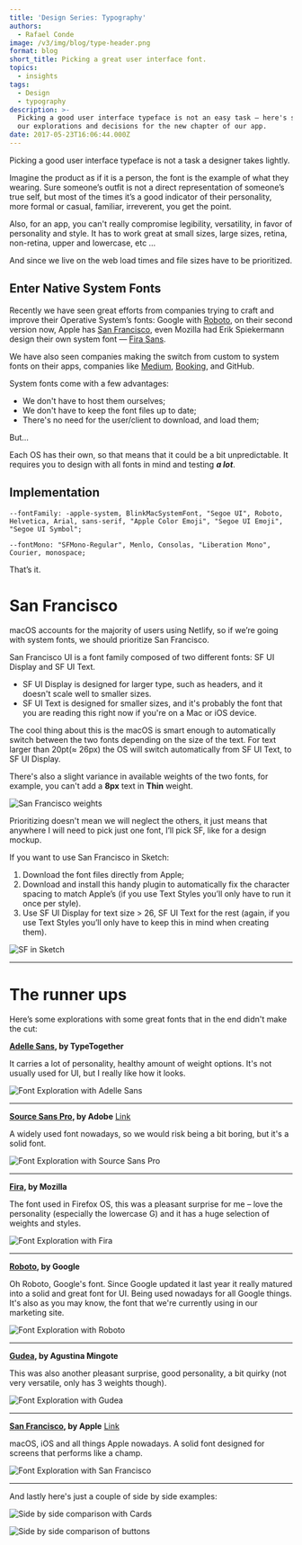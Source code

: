 ```yaml
---
title: 'Design Series: Typography'
authors:
  - Rafael Conde
image: /v3/img/blog/type-header.png
format: blog
short_title: Picking a great user interface font.
topics:
  - insights
tags:
  - Design
  - typography
description: >-
  Picking a good user interface typeface is not an easy task — here's some of
  our explorations and decisions for the new chapter of our app.
date: 2017-05-23T16:06:44.000Z
---
```

Picking a good user interface typeface is not a task a designer takes lightly.

Imagine the product as if it is a person, the font is the example of what they wearing. Sure someone’s outfit is not a direct representation of someone’s true self, but most of the times it’s a good indicator of their personality, more formal or casual, familiar, irreverent, you get the point.

Also, for an app, you can't really compromise legibility, versatility, in favor of personality and style. It has to work great at small sizes, large sizes, retina, non-retina, upper and lowercase, etc …

And since we live on the web load times and file sizes have to be prioritized.

## Enter Native System Fonts

Recently we have seen great efforts from companies trying to craft and improve their Operative System’s fonts: Google with [Roboto](https://fonts.google.com/specimen/Roboto), on their second version now, Apple has [San Francisco](https://developer.apple.com/fonts/), even Mozilla had Erik Spiekermann design their own system font — [Fira Sans](http://mozilla.github.io/Fira/).

We have also seen companies making the switch from custom to system fonts on their apps, companies like [Medium](https://medium.design/system-shock-6b1dc6d6596f), [Booking](https://booking.design/implementing-system-fonts-on-booking-com-a-lesson-learned-bdc984df627f), and GitHub.

System fonts come with a few  advantages:

* We don't have to host them ourselves;
* We don't have to keep the font files up to date;
* There's no need for the user/client to download, and load them;

But…

Each OS has their own, so that means that it could be a bit unpredictable. It requires you to design with all fonts in mind and testing ***a lot***.

## Implementation

`--fontFamily: -apple-system, BlinkMacSystemFont, "Segoe UI", Roboto, Helvetica, Arial, sans-serif, "Apple Color Emoji", "Segoe UI Emoji", "Segoe UI Symbol";`

`--fontMono: "SFMono-Regular", Menlo, Consolas, "Liberation Mono", Courier, monospace;`

That’s it.

# San Francisco

macOS accounts for the majority of users using Netlify, so if we’re going with system fonts, we should prioritize San Francisco.

San Francisco UI is a font family composed of two different fonts: SF UI Display and SF UI Text.

* SF UI Display is designed for larger type, such as headers, and it doesn't scale well to smaller sizes.
* SF UI Text is designed for smaller sizes, and it's probably the font that you are reading this right now if you're on a Mac or iOS device.

The cool thing about this is  the macOS is smart enough to automatically switch between the two fonts depending on the size of the text. For text larger than 20pt(≈ 26px) the OS will switch automatically from SF UI Text, to SF UI Display.

There's also a slight variance in available weights of the two fonts,  for example, you can't add a **8px** text in **Thin** weight.

![San Francisco weights](/v3/img/blog/type-weights.png)

Prioritizing doesn't mean we will neglect the others, it just means that anywhere  I will need to pick just one font, I’ll pick SF, like for a design mockup.

If you want to use San Francisco in Sketch:

1. Download the font files directly from Apple;
2. Download and install this handy plugin to automatically fix the character spacing to match Apple’s (if you use Text Styles you’ll only have to run it once per style).
3. Use SF UI Display for text size > 26, SF UI Text for the rest (again, if you use Text Styles you’ll only have to keep this in mind when creating them).

![SF in Sketch](/v3/img/blog/type-sketch.png)

---

# The runner ups

Here’s some explorations with some great fonts that in the end didn't make the cut:

**[Adelle Sans](http://www.myfonts.com/fonts/type-together/adelle-sans/), by TypeTogether**

It carries a lot of personality, healthy amount of weight options. It's not usually used for UI, but I really like how it looks.

![Font Exploration with Adelle Sans](/v3/img/blog/image-5.png)

---

**[Source Sans Pro](https://fonts.google.com/specimen/Source\+Sans\+Pro), by Adobe** [Link](https://fonts.google.com/specimen/Source\+Sans\+Pro?selection.family=Source\+Sans\+Pro)

A widely used font nowadays, so we would risk being a bit boring, but it's a solid font.

![Font Exploration with Source Sans Pro](/v3/img/blog/image-6.png)

---

**[Fira](https://fonts.google.com/specimen/Fira\+Sans), by Mozilla**

The font used in Firefox OS, this was a pleasant surprise for me – love the personality (especially the lowercase G) and it has a huge selection of weights and styles.

![Font Exploration with Fira](/v3/img/blog/image-7.png)

---

**[Roboto](https://fonts.google.com/specimen/Roboto), by Google**

Oh Roboto, Google's font. Since Google updated it last year it really matured into a solid and great font for UI. Being used nowadays for all Google things. It's also as you may know, the font that we're currently using in our marketing site.

![Font Exploration with Roboto](/v3/img/blog/image-8.png)

---

**[Gudea](https://fonts.google.com/specimen/Gudea?selection.family=Gudea), by Agustina Mingote**

This was also another pleasant surprise, good personality, a bit quirky (not very versatile, only has 3 weights though).

![Font Exploration with Gudea](/v3/img/blog/image-9.png)

---

**[San Francisco](https://developer.apple.com/fonts/), by Apple** [Link](https://developer.apple.com/fonts/)

macOS, iOS and all things Apple nowadays. A solid font designed for screens that performs like a champ.

![Font Exploration with San Francisco](/v3/img/blog/image-10.png)

---

And lastly here's just a couple of side by side examples:

![Side by side comparison with Cards](/v3/img/blog/image-2.png)

![Side by side comparison of buttons](/v3/img/blog/type-buttons.png)
